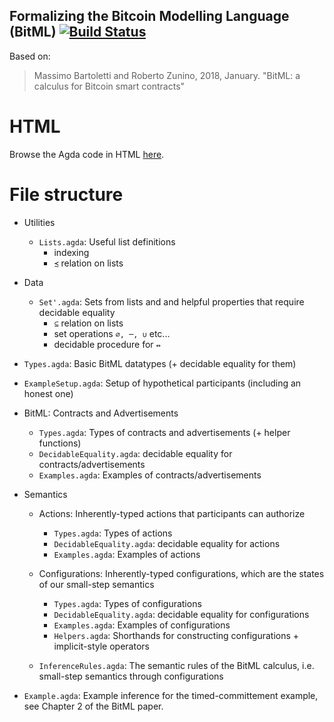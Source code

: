 ## Formalizing the Bitcoin Modelling Language (BitML) [![Build Status](https://travis-ci.com/omelkonian/formal-bitml.svg?branch=master)](https://travis-ci.com/omelkonian/formal-bitml)

Based on:
> Massimo Bartoletti and Roberto Zunino, 2018, January.
> "BitML: a calculus for Bitcoin smart contracts"

# HTML
Browse the Agda code in HTML [here](http://omelkonian.github.io/formal-bitml).

# File structure

- Utilities
  + `Lists.agda`: Useful list definitions
    * indexing
    * `≾` relation on lists

- Data
  + `Set'.agda`: Sets from lists and and helpful properties that require decidable equality
    * `⊆` relation on lists
    * set operations `∅, ─, ∪` etc...
    * decidable procedure for `↭`

- `Types.agda`: Basic BitML datatypes (+ decidable equality for them)

- `ExampleSetup.agda`: Setup of hypothetical participants (including an honest one)

- BitML: Contracts and Advertisements
  * `Types.agda`: Types of contracts and advertisements (+ helper functions)
  * `DecidableEquality.agda`: decidable equality for contracts/advertisements
  * `Examples.agda`: Examples of contracts/advertisements

- Semantics
  + Actions: Inherently-typed actions that participants can authorize
    * `Types.agda`: Types of actions
    * `DecidableEquality.agda`: decidable equality for actions
    * `Examples.agda`: Examples of actions

  + Configurations: Inherently-typed configurations, which are the states of our small-step semantics
    * `Types.agda`: Types of configurations
    * `DecidableEquality.agda`: decidable equality for configurations
    * `Examples.agda`: Examples of configurations
    * `Helpers.agda`: Shorthands for constructing configurations + implicit-style operators

  + `InferenceRules.agda`: The semantic rules of the BitML calculus, i.e. small-step semantics through configurations

- `Example.agda`: Example inference for the timed-committement example, see Chapter 2 of the BitML paper.

